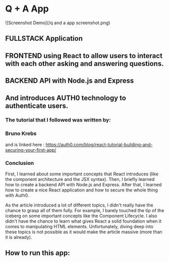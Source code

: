 # Q + A  App

![Screenshot Demo](/q and a app screenshot.png)


## FULLSTACK Application
## FRONTEND using React to allow users to interact with each other asking and answering questions. 
## BACKEND API with Node.js and Express
## And introduces AUTH0 technology to authenticate users.  

### The tutorial that I followed was written by: 
### Bruno Krebs 

and is linked here : https://auth0.com/blog/react-tutorial-building-and-securing-your-first-app/ 


### Conclusion 
First, I learned about some important concepts that React introduces (like the component architecture and the JSX syntax). Then, I briefly learned how to create a backend API with Node.js and Express. After that, I learned how to create a nice React application and how to secure the whole thing with Auth0.

As the article introduced a lot of different topics, I didn't really have the chance to grasp all of them fully. For example, I barely touched the tip of the iceberg on some important concepts like the Component Lifecycle. I also didn't have the chance to learn what gives React a solid foundation when it comes to manipulating HTML elements. Unfortunately, diving deep into these topics is not possible as it would make the article massive (more than it is already).

## How to run this app:

